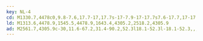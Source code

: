 ```yaml
---
key: NL-4
cd: M1330.7,4478c0,9.8-7.6,17.7-17,17.7s-17-7.9-17-17.7s7.6-17.7,17-17.7l0,0,,,,C1323.1,4460.3,1330.7,4468.2,1330.7,4478z
ld: M1313.6,4478.9,1545.5,4478.9,1643.4,4305.2,2518.2,4305.9
ad: M2561.7,4305.9c-30,11.6-67.2,31.4-90.2,52.3l18.1-52.3l-18.1-52.3,,,,,C2494.5,4274.5,2531.8,4294.3,2561.7,4305.9z
---
```


